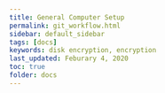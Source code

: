 ```yaml
---
title: General Computer Setup 
permalink: git_workflow.html
sidebar: default_sidebar
tags: [docs]
keywords: disk encryption, encryption
last_updated: Feburary 4, 2020
toc: true
folder: docs
---
```


<html>
<head>
  <!-- Load the JS file -->
  <script src="js/gitgraph.js"></script>
</head>
<body>
  <div id="graph-container"></div>

  <script>
    const graphContainer = document.getElementById("graph-container");

    const gitgraph = GitgraphJS.createGitgraph(graphContainer);

    // Simulate git commands with Gitgraph API.
    const master = gitgraph.branch("master");
    master.commit("Initial commit");

    const develop = gitgraph.branch("develop");
    develop.commit("Add TypeScript");
    develop.commit("Add Test");

    const aFeature = gitgraph.branch("a-feature");
    aFeature
      .commit("Make it work")
      .commit("Make it right")
      .commit("Make it fast");

    develop.merge(aFeature);
    develop.commit("Prepare v1");

    master.merge(develop).tag("v1.0.0");
  </script>
</body>
</html>